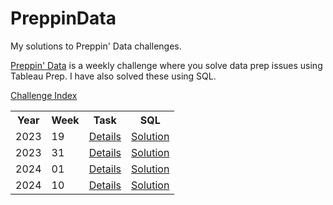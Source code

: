 # PreppinData
<p>My solutions to Preppin' Data challenges.</p>
<p><a href="https://preppindata.blogspot.com/">Preppin' Data</a> is a weekly challenge where you solve data prep issues using Tableau Prep. I have also solved these using SQL.</p>
<p><a href="https://preppindata.blogspot.com/p/the-challenge-index.html">Challenge Index</a></p>

<table>
  <tr>
    <th>Year</th>
    <th>Week</th>
    <th>Task</th>
    <th>SQL</th>
  </tr>
  <tr>
    <td>2023</td>
    <td>19</td>
    <td><a href="https://preppindata.blogspot.com/2023/05/2023-week-19-tc-special.html">Details</a></td>
    <td><a href="https://github.com/dori104/PreppinData/blob/main/Preppin_Data_2023_wk_19.sql">Solution</a></td>
  </tr>
  <tr>
    <td>2023</td>
    <td>31</td>
    <td><a href="https://preppindata.blogspot.com/2023/08/2023-week-31-hr-month-filling-in.html">Details</a></td>
    <td><a href="https://github.com/dori104/PreppinData/blob/main/Preppin_Data_2023_wk_31.sql">Solution</a></td>
  </tr>
  <tr>
    <td>2024</td>
    <td>01</td>
    <td><a href="https://preppindata.blogspot.com/2024/01/2024-week-1-prep-airs-flow-card.html">Details</a></td>
    <td><a href="https://github.com/dori104/PreppinData/blob/main/Preppin_Data_2024_wk_01.sql">Solution</a></td>
  </tr>
  <tr>
    <td>2024</td>
    <td>10</td>
    <td><a href="https://preppindata.blogspot.com/2024/03/2024-week-10-preppin-for-pulse.html">Details</a></td>
    <td><a href="https://github.com/dori104/PreppinData/blob/main/Preppin_Data_2024_Wk_10.sql">Solution</a></td>
  </tr>
